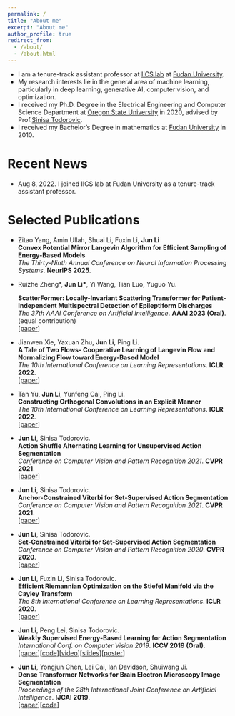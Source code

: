 ```yaml
---
permalink: /
title: "About me"
excerpt: "About me"
author_profile: true
redirect_from: 
  - /about/
  - /about.html
---
```



* I am a tenure-track assistant professor at [IICS lab](https://iics.fudan.edu.cn/) at [Fudan University](https://www.fudan.edu.cn/). 
* My research interests lie in the general area of machine learning, particularly in deep learning, generative AI, computer vision, and optimization.
* I received my Ph.D. Degree in the Electrical Engineering and Computer Science Department at [Oregon State University](https://oregonstate.edu/) in 2020, advised by Prof.[Sinisa Todorovic](http://web.engr.oregonstate.edu/~sinisa/). 
* I received my Bachelor’s Degree in mathematics at [Fudan University](https://www.fudan.edu.cn/) in 2010.



# Recent News
* Aug 8, 2022. I joined IICS lab at Fudan University as a tenure-track assistant professor.

# Selected Publications
* Zitao Yang, Amin Ullah, Shuai Li, Fuxin Li, <b>Jun Li</b> <br>
  <b>Convex Potential Mirror Langevin Algorithm for Efficient Sampling of Energy-Based Models</b> <br> 
  <i>The Thirty-Ninth Annual Conference on Neural Information Processing Systems</i>. <b>NeurIPS 2025</b>. <br>
* Ruizhe Zheng*, <b>Jun Li*</b>, Yi Wang, Tian Luo, Yuguo Yu. <br>

  <b>ScatterFormer: Locally-Invariant Scattering Transformer for Patient-Independent Multispectral Detection of Epileptiform Discharges</b> <br> 
  <i>The 37th AAAI Conference on Artificial Intelligence</i>. <b>AAAI 2023 (Oral)</b>. (equal contribution)<br>
  [[paper](https://ojs.aaai.org/index.php/AAAI/article/view/25086)]

* Jianwen Xie, Yaxuan Zhu, <b>Jun Li</b>, Ping Li.<br>
  <b>A Tale of Two Flows- Cooperative Learning of Langevin Flow and Normalizing Flow toward Energy-Based Model</b> <br> 
  <i>The 10th International Conference on Learning Representations</i>. <b>ICLR 2022</b>.<br>
  [[paper](https://openreview.net/pdf?id=31d5RLCUuXC)]
  
* Tan Yu, <b>Jun Li</b>, Yunfeng Cai, Ping Li.<br>
  <b>Constructing Orthogonal Convolutions in an Explicit Manner</b> <br> 
  <i>The 10th International Conference on Learning Representations</i>. <b>ICLR 2022</b>.<br>
  [[paper](https://openreview.net/pdf?id=Zr5W2LSRhD)]

* <b>Jun Li</b>, Sinisa Todorovic.<br>
  <b>Action Shuffle Alternating Learning for Unsupervised Action Segmentation</b> <br> 
  <i>Conference on Computer Vision and Pattern Recognition 2021</i>. <b>CVPR 2021</b>.<br>
  [[paper](https://openaccess.thecvf.com/content/CVPR2021/papers/Li_Action_Shuffle_Alternating_Learning_for_Unsupervised_Action_Segmentation_CVPR_2021_paper.pdf)]

* <b>Jun Li</b>, Sinisa Todorovic.<br>
  <b>Anchor-Constrained Viterbi for Set-Supervised Action Segmentation</b> <br> 
  <i>Conference on Computer Vision and Pattern Recognition 2021</i>. <b>CVPR 2021</b>.<br>
  [[paper](https://openaccess.thecvf.com/content/CVPR2021/papers/Li_Anchor-Constrained_Viterbi_for_Set-Supervised_Action_Segmentation_CVPR_2021_paper.pdf)]

* <b>Jun Li</b>, Sinisa Todorovic.<br>
  <b>Set-Constrained Viterbi for Set-Supervised Action Segmentation</b> <br> 
  <i>Conference on Computer Vision and Pattern Recognition 2020</i>. <b>CVPR 2020</b>.<br>
  [[paper](https://openaccess.thecvf.com/content_CVPR_2020/papers/Li_Set-Constrained_Viterbi_for_Set-Supervised_Action_Segmentation_CVPR_2020_paper.pdf)]
  
* <b>Jun Li</b>, Fuxin Li, Sinisa Todorovic.<br>
  <b>Efficient Riemannian Optimization on the Stiefel Manifold via the Cayley Transform</b> <br> 
  <i>The 8th International Conference on Learning Representations</i>. <b>ICLR 2020</b>.<br>
  [[paper](https://openreview.net/pdf?id=HJxV-ANKDH)]

* <b>Jun Li</b>, Peng Lei, Sinisa Todorovic.<br>
  <b>Weakly Supervised Energy-Based Learning for Action Segmentation</b> <br> 
  <i>International Conf. on Computer Vision 2019</i>. <b>ICCV 2019 (Oral)</b>.<br>
  [[paper](http://openaccess.thecvf.com/content_ICCV_2019/papers/Li_Weakly_Supervised_Energy-Based_Learning_for_Action_Segmentation_ICCV_2019_paper.pdf)][[code](https://github.com/JunLi-Galios/CDFL)][[video](https://conftube.com/video/8oUPyhwzIDo?tocitem=70)][[slides](http://web.engr.oregonstate.edu/~sinisa/talks/iccv19_actionsegmentation_oral.pdf)][[poster](http://web.engr.oregonstate.edu/~sinisa/talks/iccv19_actionsegmentation_poster.pdf)]

* <b>Jun Li</b>, Yongjun Chen, Lei Cai, Ian Davidson, Shuiwang Ji.<br>
  <b>Dense Transformer Networks for Brain Electron Microscopy Image Segmentation</b> <br> 
  <i>Proceedings of the 28th International Joint Conference on Artificial Intelligence</i>. <b>IJCAI 2019</b>.<br>
  [[paper](https://www.ijcai.org/proceedings/2019/0401.pdf)][[code](https://github.com/divelab/dtn)]

